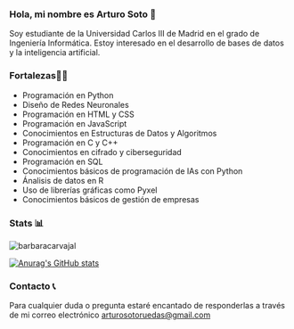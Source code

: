 ### Hola, mi nombre es Arturo Soto 👋
Soy estudiante de la Universidad Carlos III de Madrid en el grado de Ingeniería Informática.
Estoy interesado en el desarrollo de bases de datos y la inteligencia artificial.
### Fortalezas💪🏽
- Programación en Python
- Diseño de Redes Neuronales
- Programación en HTML y CSS
- Programación en JavaScript
- Conocimientos en Estructuras de Datos y Algoritmos
- Programación en C y C++
- Conocimientos en cifrado y ciberseguridad
- Programación en SQL
- Conocimientos básicos de programación de IAs con Python
- Ánalisis de datos en R
- Uso de librerías gráficas como Pyxel
- Conocimientos básicos de gestión de empresas

### Stats 📊
<p><img align="center" src="https://github-readme-stats.vercel.app/api/top-langs?username=4rtux&show_icons=true&locale=en&layout=compact" alt="barbaracarvajal" /></p>

[![Anurag's GitHub stats](https://github-readme-stats.vercel.app/api?username=4rtux)](https://github.com/anuraghazra/github-readme-stats)

### Contacto 📞
Para cualquier duda o pregunta estaré encantado de responderlas a través de mi correo electrónico [arturosotoruedas@gmail.com](mailto:arturosotoruedas@gmail.com)

<!--
**4rtux/4rtux** is a ✨ _special_ ✨ repository because its `README.md` (this file) appears on your GitHub profile.

Here are some ideas to get you started:

- 🔭 I’m currently working on ...
- 🌱 I’m currently learning ...
- 👯 I’m looking to collaborate on ...
- 🤔 I’m looking for help with ...
- 💬 Ask me about ...
- 📫 How to reach me: ...
- 😄 Pronouns: ...
- ⚡ Fun fact: ...

-->
